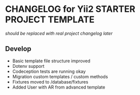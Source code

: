 CHANGELOG for Yii2 STARTER PROJECT TEMPLATE
=====================

*should be replaced with real project changelog later* 

Develop
---------------------
* Basic template file structure improved
* Dotenv support
* Codeception tests are running okay
* Migration custom templates / custom methods
* Fixtures moved to /database/fixtures
* Added User with AR from advanced template